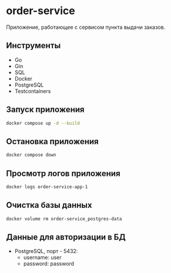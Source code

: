# order-service

Приложение, работающее с сервисом пункта выдачи заказов.

## Инструменты

- Go
- Gin
- SQL
- Docker
- PostgreSQL
- Testcontainers

## Запуск приложения

```bash
docker compose up -d --build
```

## Остановка приложения

```bash
docker compose down
```

## Просмотр логов приложения

```bash
docker logs order-service-app-1
```

## Очистка базы данных

```bash
docker volume rm order-service_postgres-data
```

## Данные для авторизации в БД

- PostgreSQL, порт - 5432:
    - username: user
    - password: password
